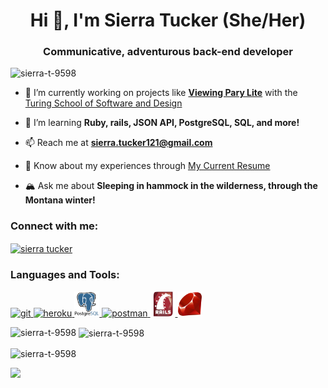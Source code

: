 <h1 align="center">Hi 👋, I'm Sierra Tucker (She/Her)</h1>
<h3 align="center">Communicative, adventurous back-end developer</h3>

<p align="left"> <img src="https://komarev.com/ghpvc/?username=sierra-t-9598&label=Profile%20views&color=0e75b6&style=flat" alt="sierra-t-9598" /> </p>


- 🧩 I’m currently working on projects like [**Viewing Pary Lite**](https://github.com/Sierra-T-9598/viewing_party_lite) with the [Turing School of Software and Design](https://turing.edu/)

- 🌱 I’m learning **Ruby, rails, JSON API, PostgreSQL, SQL, and more!**

- 📫 Reach me at **sierra.tucker121@gmail.com**

- 📄 Know about my experiences through [My Current Resume](https://docs.google.com/document/d/1A4FOWQyuQKmIul14QIblaEhVdQCyqeH8Cw-JMbShufk)

- 🏔 Ask me about **Sleeping in hammock in the wilderness, through the Montana winter!**

<h3 align="left">Connect with me:</h3>
<p align="left">
<a href="https://linkedin.com/in/sierra tucker" target="blank"><img align="center" src="https://raw.githubusercontent.com/rahuldkjain/github-profile-readme-generator/master/src/images/icons/Social/linked-in-alt.svg" alt="sierra tucker" height="30" width="40" /></a>
</p>

<h3 align="left">Languages and Tools:</h3>
<p align="left"> <a href="https://git-scm.com/" target="_blank" rel="noreferrer"> <img src="https://www.vectorlogo.zone/logos/git-scm/git-scm-icon.svg" alt="git" width="40" height="40"/> </a> <a href="https://heroku.com" target="_blank" rel="noreferrer"> <img src="https://www.vectorlogo.zone/logos/heroku/heroku-icon.svg" alt="heroku" width="40" height="40"/> </a> <a href="https://www.postgresql.org" target="_blank" rel="noreferrer"> <img src="https://raw.githubusercontent.com/devicons/devicon/master/icons/postgresql/postgresql-original-wordmark.svg" alt="postgresql" width="40" height="40"/> </a> <a href="https://postman.com" target="_blank" rel="noreferrer"> <img src="https://www.vectorlogo.zone/logos/getpostman/getpostman-icon.svg" alt="postman" width="40" height="40"/> </a> <a href="https://rubyonrails.org" target="_blank" rel="noreferrer"> <img src="https://raw.githubusercontent.com/devicons/devicon/master/icons/rails/rails-original-wordmark.svg" alt="rails" width="40" height="40"/> </a> <a href="https://www.ruby-lang.org/en/" target="_blank" rel="noreferrer"> <img src="https://raw.githubusercontent.com/devicons/devicon/master/icons/ruby/ruby-original.svg" alt="ruby" width="40" height="40"/> </a> </p>

<p><img align="left" src="https://github-readme-stats.vercel.app/api/top-langs?username=sierra-t-9598&show_icons=true&locale=en&layout=compact" alt="sierra-t-9598" /></p>

<p>&nbsp;<img align="center" src="https://github-readme-stats.vercel.app/api?username=sierra-t-9598&show_icons=true&locale=en" alt="sierra-t-9598" /></p>

<p><img align="center" src="https://github-readme-streak-stats.herokuapp.com/?user=sierra-t-9598&" alt="sierra-t-9598" /></p>

![](https://media.giphy.com/media/hVIHwjueZTZc1P7rVo/giphy.gif)


<!--
**Sierra-T-9598/Sierra-T-9598** is a ✨ _special_ ✨ repository because its `README.md` (this file) appears on your GitHub profile.

Here are some ideas to get you started:

- 🔭 I’m currently working on ...
- 🌱 I’m currently learning ...
- 👯 I’m looking to collaborate on ...
- 🤔 I’m looking for help with ...
- 💬 Ask me about ...
- 📫 How to reach me: ...
- 😄 Pronouns: ...
- ⚡ Fun fact: ...
-->
